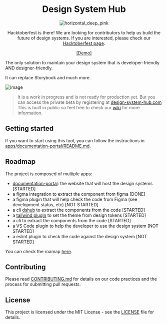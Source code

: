 <h1 align="center">Design System Hub</h1>

<div align="center">

![horizontal_deep_pink](https://github.com/user-attachments/assets/5f8025c8-301f-4746-8383-951e9bf3c8d2)

Hacktoberfest is there! We are looking for contributors to help us build the future of design systems. If you are interested, please check our [Hacktoberfest page](https://github.com/interaction-dynamics/design-system-hub/discussions/90).

[[Demo]](https://design-system-hub.com/example-design-system---with-variants/components/button)

</div>

The only solution to maintain your design system that is developer-friendly AND designer-friendly.

It can replace Storybook and much more.

![image](https://github.com/interaction-dynamics/design-system-hub/assets/4005226/e8118830-1d55-47ff-b248-8c69634ae384)

> It is a work in progress and is not ready for production yet. But you can access the private beta by registering at [design-system-hub.com](https://design-system-hub.com) This is built in public so feel free to check our [wiki](https://github.com/interaction-dynamics/design-system-hub/wiki) for more information.

## Getting started

If you want to start using this tool, you can follow the instructions in [apps/documentation-portal/README.md](./apps/documentation-portal/README.md).

## Roadmap

The project is composed of multiple apps:

- [documentation-portal](./apps/documentation-portal/README.md): the website that will host the design systems [STARTED]
- a figma integration to extract the component from figma [DONE]
- a figma plugin that will help check the code from Figma (see development status, etc) [NOT STARTED]
- a cli [dshub](./apps/node-cli/README.md) to extract the components from the code [STARTED]
- a [tailwind plugin](./apps/style-tailwind/README.md) to set the theme from design tokens [STARTED]
- a cli to extract the components from the code [STARTED]
- a VS Code plugin to help the developer to use the design system [NOT STARTED]
- a eslint plugin to check the code against the design system [NOT STARTED]

You can check the roamap [here](https://github.com/orgs/interaction-dynamics/projects/10/views/4).

## Contributing

Please read [CONTRIBUTING.md](CONTRIBUTING.md) for details on our code practices and the process for submitting pull requests.

## License

This project is licensed under the MIT License - see the [LICENSE](LICENSE) file for details.

